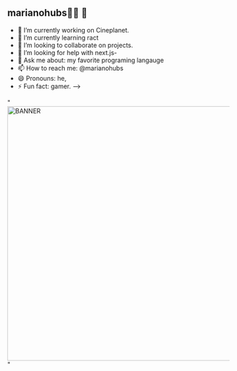 ## marianohubs👨‍💻 👋

- 🔭 I’m currently working on Cineplanet.
- 🌱 I’m currently learning ract
- 👯 I’m looking to collaborate on projects.
- 🤔 I’m looking for help with next.js-
- 💬 Ask me about: my favorite programing langauge
- 📫 How to reach me: @marianohubs
- 😄 Pronouns: he,
- ⚡ Fun fact: gamer.
-->




"<img width="576" alt="BANNER" src="https://github.com/user-attachments/assets/2f23d25b-fdd7-4ab4-85b0-d960432c5d6b">
" 

<!--
**marianohubs/marianohubs** is a ✨ _special_ ✨ repository because its `README.md` (this file) appears on your GitHub profile.

Here are some ideas to get you started:

- 🔭 I’m currently working on Cineplanet.
- 🌱 I’m currently learning ract
- 👯 I’m looking to collaborate on projects.
- 🤔 I’m looking for help with next.js-
- 💬 Ask me about: my favorite programing langauge
- 📫 How to reach me: @marianohubs
- 😄 Pronouns: he,
- ⚡ Fun fact: gamer.
-->
